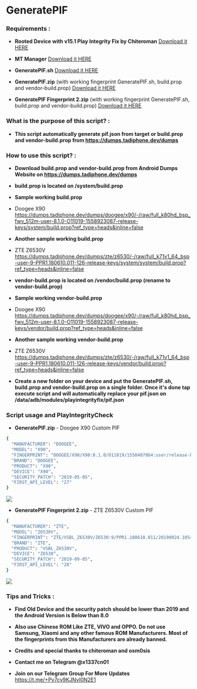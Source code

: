 # GeneratePIF

### Requirements :
+ **Rooted Device with v15.1 Play Integrity Fix by Chiteroman** [Download it HERE](https://github.com/chiteroman/PlayIntegrityFix/releases/download/v15.1/PlayIntegrityFix.zip)

+ **MT Manager** [Download it HERE](https://github.com/x1337cn/GeneratePIF/releases/download/v0.1/MT.Manager.apk)

+ **GeneratePIF.sh** [Download it HERE](https://github.com/x1337cn/GeneratePIF/releases/download/v0.1/GeneratePIF.sh)

+ **GeneratePIF.zip** (with working fingerprint GeneratePIF.sh, build.prop and vendor-build.prop) [Download it HERE](https://github.com/x1337cn/GeneratePIF/releases/download/v0.1/GeneratePIF.zip)

+ **GeneratePIF Fingerprint 2.zip** (with working fingerprint GeneratePIF.sh, build.prop and vendor-build.prop) [Download it HERE](https://github.com/x1337cn/GeneratePIF/releases/download/v0.1/GeneratePIF.Fingerprint.2.zip)

### What is the purpose of this script? :
+ **This script automatically generate pif.json from target or build.prop and vendor-build.prop from  https://dumps.tadiphone.dev/dumps** 

### How to use this script? :
+ **Download build.prop and vendor-build.prop from Android Dumps Website on https://dumps.tadiphone.dev/dumps**
  
+ **build.prop is located on /system/build.prop**
  
+ **Sample working build.prop**
+ Doogee X90
https://dumps.tadiphone.dev/dumps/doogee/x90/-/raw/full_k80hd_bsp_fwv_512m-user-8.1.0-O11019-1558923087-release-keys/system/build.prop?ref_type=heads&inline=false

+ **Another sample working build.prop**
+ ZTE Z6530V
https://dumps.tadiphone.dev/dumps/zte/z6530/-/raw/full_k71v1_64_bsp-user-9-PPR1.180610.011-126-release-keys/system/system/build.prop?ref_type=heads&inline=false

+ **vendor-build.prop is located on /vendor/build.prop (rename to vendor-build.prop)**

+ **Sample working vendor-build.prop**
+ Doogee X90
https://dumps.tadiphone.dev/dumps/doogee/x90/-/raw/full_k80hd_bsp_fwv_512m-user-8.1.0-O11019-1558923087-release-keys/vendor/build.prop?ref_type=heads&inline=false

+ **Another sample working vendor-build.prop**
+ ZTE Z6530V
https://dumps.tadiphone.dev/dumps/zte/z6530/-/raw/full_k71v1_64_bsp-user-9-PPR1.180610.011-126-release-keys/vendor/build.prop?ref_type=heads&inline=false

+ **Create a new folder on your device and put the GeneratePIF.sh, build.prop and vendor-build.prop on a single folder. Once it's done tap execute script and will automatically replace your pif.json on /data/adb/modules/playintegrityfix/pif.json**

### Script usage and PlayIntegrityCheck
+ **GeneratePIF.zip** - Doogee X90 Custom PIF
```bash
{
  "MANUFACTURER": "DOOGEE",
  "MODEL": "X90",
  "FINGERPRINT": "DOOGEE/X90/X90:8.1.0/O11019/1558407864:user/release-keys",
  "BRAND": "DOOGEE",
  "PRODUCT": "X90",
  "DEVICE": "X90",
  "SECURITY_PATCH": "2019-05-05",
  "FIRST_API_LEVEL": "27"
}
```
![](https://github.com/x1337cn/GeneratePIF/blob/main/screen-20240119-093127-ezgif.com-video-to-gif-converter%20(1).gif)

+ **GeneratePIF Fingerprint 2.zip** - ZTE Z6530V Custom PIF
```bash
{
  "MANUFACTURER": "ZTE",
  "MODEL": "Z6530V",
  "FINGERPRINT": "ZTE/VSBL_Z6530V/Z6530:9/PPR1.180610.011/20190924.105452:user/release-keys",
  "BRAND": "ZTE",
  "PRODUCT": "VSBL_Z6530V",
  "DEVICE": "Z6530",
  "SECURITY_PATCH": "2019-09-05",
  "FIRST_API_LEVEL": "28"
}
```
![](https://github.com/x1337cn/GeneratePIF/blob/main/screen-20240119-155758-ezgif.com-video-to-gif-converter.gif)

### Tips and Tricks :
+ **Find Old Device and the security patch should be lower than 2019 and the Android Version is Below than 8.0**

+ **Also use Chinese ROM Like ZTE, VIVO and OPPO. Do not use Samsung, Xiaomi and any other famous ROM Manufacturers. Most of the fingerprints from this Manufacturers are already banned.**

+ **Credits and special thanks to chiteroman and osm0sis**
  
+ **Contact me on Telegram @x1337cn01**
+ **Join on our Telegram Group For More Updates** https://t.me/+Pv7cy9KJNvI0N2E1
